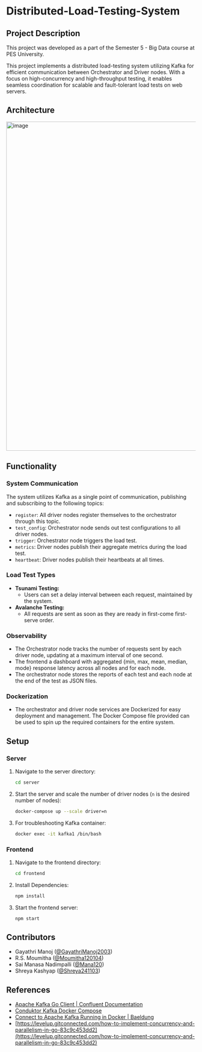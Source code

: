 # Distributed-Load-Testing-System

## Project Description

This project was developed as a part of the Semester 5 - Big Data course at PES University.

This project implements a distributed load-testing system utilizing Kafka for efficient communication between Orchestrator and Driver nodes. With a focus on high-concurrency and high-throughput testing, it enables seamless coordination for scalable and fault-tolerant load tests on web servers.

## Architecture
<img width="875" alt="image" src="https://github.com/user-attachments/assets/dc917e08-c9f9-4968-b6df-120ff462b690">


## Functionality

### System Communication

The system utilizes Kafka as a single point of communication, publishing and subscribing to the following topics:

* `register`: All driver nodes register themselves to the orchestrator through this topic.
* `test_config`: Orchestrator node sends out test configurations to all driver nodes.
* `trigger`: Orchestrator node triggers the load test.
* `metrics`: Driver nodes publish their aggregate metrics during the load test.
* `heartbeat`: Driver nodes publish their heartbeats at all times.

### Load Test Types

* **Tsunami Testing:**
  * Users can set a delay interval between each request, maintained by the system.
* **Avalanche Testing:**
  * All requests are sent as soon as they are ready in first-come first-serve order.

### Observability

* The Orchestrator node tracks the number of requests sent by each driver node, updating at a maximum interval of one second.
* The frontend a dashboard with aggregated {min, max, mean, median, mode} response latency across all nodes and for each node.
* The orchestrator node stores the reports of each test and each node at the end of the test as JSON files.

### Dockerization

* The orchestrator and driver node services are Dockerized for easy deployment and management. The Docker Compose file provided can be used to spin up the required containers for the entire system.

## Setup

### Server

1. Navigate to the server directory:

   ```bash
   cd server
   ```
2. Start the server and scale the number of driver nodes (`n` is the desired number of nodes):

   ```bash
   docker-compose up --scale driver=n
   ```
3. For troubleshooting Kafka container:

   ```bash
   docker exec -it kafka1 /bin/bash
   ```

### Frontend

1. Navigate to the frontend directory:

   ```bash
   cd frontend
   ```
2. Install Dependencies:

   ```bash
   npm install
   ```
3. Start the frontend server:

   ```bash
   npm start
   ```

## Contributors

- Gayathri Manoj ([@GayathriManoj2003](https://github.com/GayathriManoj2003))
- R.S. Moumitha ([@Moumitha120104](https://github.com/Moumitha120104))
- Sai Manasa Nadimpalli ([@Mana120](https://github.com/Mana120))
- Shreya Kashyap ([@Shreya241103](https://github.com/shreya241103))

## References

* [Apache Kafka Go Client | Confluent Documentation](https://docs.confluent.io/kafka-clients/go/current/overview.html)
* [Conduktor Kafka Docker Compose](https://github.com/conduktor/kafka-stack-docker-compose/blob/master/zk-single-kafka-single.yml)
* [Connect to Apache Kafka Running in Docker | Baeldung](https://www.baeldung.com/kafka-docker-connection)
* [https://levelup.gitconnected.com/how-to-implement-concurrency-and-parallelism-in-go-83c9c453dd2](https://levelup.gitconnected.com/how-to-implement-concurrency-and-parallelism-in-go-83c9c453dd2)
